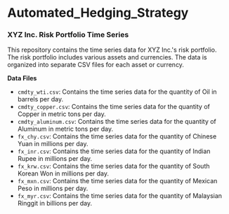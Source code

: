# Automated_Hedging_Strategy

### XYZ Inc. Risk Portfolio Time Series

This repository contains the time series data for XYZ Inc.'s risk portfolio. The risk portfolio includes various assets and currencies. The data is organized into separate CSV files for each asset or currency.

**Data Files**

- `cmdty_wti.csv`: Contains the time series data for the quantity of Oil in barrels per day.
- `cmdty_copper.csv`: Contains the time series data for the quantity of Copper in metric tons per day.
- `cmdty_aluminum.csv`: Contains the time series data for the quantity of Aluminum in metric tons per day.
- `fx_chy.csv`: Contains the time series data for the quantity of Chinese Yuan in millions per day.
- `fx_inr.csv`: Contains the time series data for the quantity of Indian Rupee in millions per day.
- `fx_krw.csv`: Contains the time series data for the quantity of South Korean Won in millions per day.
- `fx_mxn.csv`: Contains the time series data for the quantity of Mexican Peso in millions per day.
- `fx_myr.csv`: Contains the time series data for the quantity of Malaysian Ringgit in billions per day.
